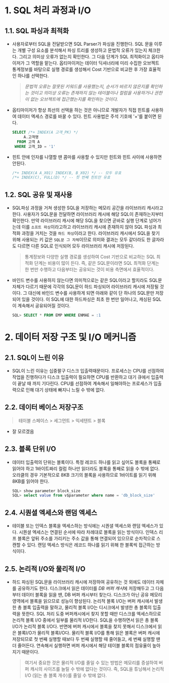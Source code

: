 # 1. SQL 처리 과정과 I/O



## 1.1. SQL 파싱과 최적화

- 사용자로부터 SQL을 전달받으면 SQL Parser가 파싱을 진행한다. SQL 문을 이루는 개별 구성 요소를 분석해서 파싱 트리를 생성하고 문법적 오류가 있는지 체크한다. 그리고 의미상 오류가 없는지 확인한다. 그 다음 단계가 SQL 최적화이고 옵티마이저가 그 역할을 맡는다. 옵티마이저는 데이터 딕셔너리에 미리 수집한 오브젝트 통계정보를 바탕으로 실행 경로를 생성해서 Cost 기반으로 비교한 후 가장 효율적인 하나를 선택한다.

  > *문법적 오류는 잘못된 키워드를 사용했는지, 순서가 바르지 않은지를 확인하는 것이고 의미상 오류는 존재하지 않는 테이블이나 컬럼을 사용하거나 권한이 없는 오브젝트에 접근했는지를 확인하는 것이다.*

- 옵티마이저가 항상 최선의 선택을 하는 것은 아니므로 개발자가 직접 힌트를 사용하여 데이터 엑세스 경로를 바꿀 수 있다. 힌트 사용법은 주석 기호에 '+'를 붙이면 된다.

  ```sql
  SELECT /*+ INDEX(A 고객_PK) */
  	   A.고객명
    FROM 고객 A
   WHERE 고객_ID = '1'
  ```

- 힌트 안에 인자를 나열할 땐 콤마를 사용할 수 있지만 힌트와 힌트 사이에 사용하면 안된다.

  ```sql
  /*+ INDEX(A A_X01) INDEX(B, B_X02) */ -- 모두 유효
  /*+ INDEX(C), FULL(D) */ -- 첫 번째 힌트만 유효
  ```



## 1.2. SQL 공유 및 재사용

- SQL파싱 과정을 거쳐 생성한 SQL을 저장하는 메모리 공간을 라이브러리 캐시라고 한다. 사용자가 SQL문을 전달하면 라이브러리 캐시에 해당 SQL이 존재하는지부터 확인한다. 만약 라이브러리 캐시에 해당 SQL을 찾으면 곧바로 실행 단계로 넘어가는데 이를 `소프트 파싱`이라고하고 라이브러리 캐시에 존재하지 않아 SQL 파싱과 최적화 과정을 거치는 것을 `하드 파싱`이라고 한다. 라이브러리 캐시에서 SQL을 찾기 위해 사용되는 키 값은 `SQL문 그 자체`이므로 의미와 결과는 모두 같더라도 한 글자라도 다르면 다른 SQL로 인식되어 모두 라이브러리 캐시에 저장된다.

  > 통계정보와 다양한 실행 경로를 생성하여 Cost 기반으로 비교하는 SQL 최적화 단계는 비용이 많이 든다. 즉, 같은 SQL문이라면 SQL 최적화 단계는 한 번만 수행하고 다음부터는 공유되는 것이 비용 측면에서 효율적이다.

- 바인드 변수를 사용하지 않는다면 의미적으로는 같은 SQL이라고 할지라도 SQL문 자체가 다르기 때문에 각각의 SQL문이 하드 파싱되어 라이브러리 캐시에 저장될 것이다. 그 대신에 바인드 변수를 사용하게 되면 아래와 같이 단 하나의 SQL문만 저장되어 있을 것이다. 이 SQL에 대한 하드파싱은 최초 한 번만 일어나고, 캐싱된 SQL이 계속해서 공유되어질 것이다.

  ```sql
  SQL> SELECT * FROM EMP WHERE ENMAE = :1
  ```



# 2. 데이터 저장 구조 및 I/O 메커니즘

## 2.1. SQL이 느린 이유

- SQL이 느린 이유는 십중팔구 디스크 입출력때문이다. 프로세스는 CPU를 선점하여 작업을 진행하다가 디스크 입출력이 필요하면 CPU를 반환하고 대기 큐에서 입출력이 끝날 때 까지 기다린다. CPU를 선점하여 계속해서 일해야하는 프로세스가 입출력으로 인해 대기 상태에 빠지니 느릴 수 밖에 없다.



## 2.2. 데이터 베이스 저장구조

> ​	테이블 스페이스 > 세그먼트 > 익세텐트 > 블록

- 잘 모르겠음



## 2.3. 블록 단위 I/O

- 데이터 입출력의 단위는 블록이다. 특정 레코드 하나를 읽고 싶어도 블록을 통째로 읽어야 하고 1바이트짜리 컬럼 하나만 읽더라도 블록을 통째로 읽을 수 밖에 없다. 오라클의 경우 기본적으로 8KB 크기의 블록을 사용하므로 1바이트를 읽기 위해 8KB를 읽어야 한다.

  ``` sql
  SQL> show parameter block_size
  SQL> select value from v$parameter where name = 'db_block_size'
  ```



## 2.4. 시퀀셜 엑세스와 랜덤 엑세스

- 테이블 또는 인덱스 블록을 엑세스하는 방식에는 시퀀셜 엑세스와 랜덤 엑세스가 있다. 시퀀셜 엑세스는 연결된 순서에 따라 차례대로 블록을 읽는 방식이다. 인덱스 리프 블록은 앞뒤 주소를 가리키는 주소 값을 통해 연결되어 있으므로 순차적으로 스캔할 수 있다. 랜덤 엑세스 방식은 레코드 하나를 읽기 위해 한 블록씩 접근하는 방식이다.



## 2.5. 논리적 I/O와 물리적 I/O

- 하드 파싱된 SQL문을 라이브러리 캐시에 저장하여 공유하는 것 외에도 데이터 자체를 공유하기도 한다. 디스크에서 읽은 데이터를 *DB 버퍼 캐시*에 저장해두고 그 다음부터 데이터 블록을 읽을 땐, DB 버퍼 캐시부터 찾는다. 디스크가 아닌 공유 메모리 영역에서 블록을 읽으므로 성능이 향상된다. 논리적 블록 I/O는 버퍼 캐시에서 발생한 총 블록 입출력을 말하고, 물리적 블록 I/O는 디시크에서 발생한 총 블록의 입출력을 뜻한다. SQL 처리 도중 버퍼캐시에서 찾지 못할 때만 디스크를 엑세스하므로 논리적 블록 I/O 중에서 일부를 물리적 I/O한다. SQL을 수행하면서 읽은 총 블록I/O가 논리적 블록 I/O다. 반면에 버퍼 캐시에서 블록을 찾지 못해서 디스크에서 읽은 블록I/O가 물리적 블록I/O다. 물리적 블록 I/O를 통해 읽은 블록은 버퍼 캐시에 저장되므로 첫 번째 실행할 때보다 두 번째 실행할 때 줄어들고, 세 번째 실행할 땐 더 줄어든다. 연속해서 실행하면 버퍼 캐시에서 해당 테이블 블록의 점유율이 높아지기 때문이다.

  > 여기서 중요한 것은 물리적 I/O를 줄일 수 있는 방법은 메모리를 증설하여 버퍼 캐시의 사이즈를 늘릴 수 밖에 없다는 것이다. 즉, SQL을 튜닝해서 논리적 I/O (읽는 총 블록 개수)를 줄일 수 밖에 없다.
